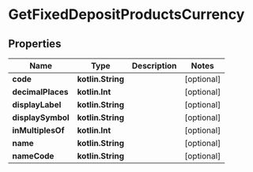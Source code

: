 
# GetFixedDepositProductsCurrency

## Properties
| Name | Type | Description | Notes |
| ------------ | ------------- | ------------- | ------------- |
| **code** | **kotlin.String** |  |  [optional] |
| **decimalPlaces** | **kotlin.Int** |  |  [optional] |
| **displayLabel** | **kotlin.String** |  |  [optional] |
| **displaySymbol** | **kotlin.String** |  |  [optional] |
| **inMultiplesOf** | **kotlin.Int** |  |  [optional] |
| **name** | **kotlin.String** |  |  [optional] |
| **nameCode** | **kotlin.String** |  |  [optional] |



